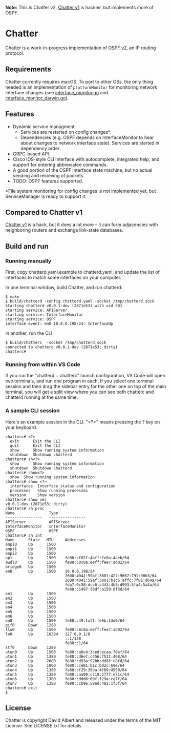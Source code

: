 **Note:** This is Chatter v2. [Chatter v1](https://github.com/davidbalbert/chatter/tree/v1) is hackier, but implements more of OSPF.

# Chatter

Chatter is a work-in-progress implementation of [OSPF v2](https://www.rfc-editor.org/rfc/rfc2328), an IP routing protocol. 

## Requirements

Chatter currently requires macOS. To port to other OSs, the only thing needed is an implementation of `platformMonitor` for monitoring network interface changes (see [interface_monitor.go](/net/netmon/interface_monitor.go) and [interface_monitor_darwin.go](/net/netmon/interface_monitor_darwin.go)).

## Features

- Dynamic service managment
    - Services are restarted on config changes*.
    - Dependencies (e.g. OSPF depends on InterfaceMonitor to hear about changes to network interface state). Services are started in dependency order.
- GRPC-based API.
- Cisco IOS-style CLI interface with autocomplete, integrated help, and support for entering abbreviated commands.
- A good portion of the OSPF interface state machine, but no actual sending and recieving of packets.
- TODO: OSPF features supported.

*File system monitoring for config changes is not implemented yet, but ServiceManager is ready to support it.

## Compared to Chatter v1

[Chatter v1](https://github.com/davidbalbert/chatter/tree/v1) is a hack, but it does a lot more – it can form adjacencies with neighboring routers and exchange link-state databases.

## Build and run

### Running manually

First, copy chatterd.yaml.example to chatterd.yaml, and update the list of interfaces to match some interfaces on your computer.

In one terminal window, build Chatter, and run chatterd:

```
$ make
$ build/chatterd -config chatterd.yaml -socket /tmp/chatterd.sock
Starting chatterd v0.0.1-dev (2871e53) with uid 501
starting service: APIServer
starting service: InterfaceMonitor
starting service: OSPF
interface event: en0 10.0.0.198/24: InterfaceUp
```

In another, run the CLI. 

```
$ build/chatterc  -socket /tmp/chatterd.sock
connected to chatterd v0.0.1-dev (2871e53; dirty)
chatterc# 
```

### Running from within VS Code

If you run the "chatterd + chatterc" launch configuration, VS Code will open two terminals, and run one program in each. If you select one terminal session and then drag the sidebar entry for the other one on top of the main terminal, you will get a split view where you can see both chatterc and chatterd running at the same time.

### A sample CLI session

Here's an example session in the CLI. "<?>" means pressing the ? key on your keyboard.

```
chatterc# <?>
  exit      Exit the CLI
  quit      Exit the CLI
  show      Show running system information
  shutdown  Shutdown chatterd
chatterc# sh<?>
  show      Show running system information
  shutdown  Shutdown chatterd
chatterc# show<?>
  show  Show running system information
chatterc# show <?>
  interfaces  Interface status and configuration
  processes   Show running processes
  version     Show version
chatterc# show ver
v0.0.1-dev (2871e53; dirty)
chatterc# sh proc
Name               Type               
----------------   ----------------   
APIServer          APIServer          
InterfaceMonitor   InterfaceMonitor   
OSPF               OSPF               
chatterc# sh int 
Name      State   MTU     Addresses                                    
anpi0     Up      1500                                                 
anpi1     Up      1500                                                 
anpi2     Up      1500                                                 
ap1       Up      1500    fe80::f02f:4bff:fe0a:4aeb/64                 
awdl0     Up      1500    fe80::8c8a:eeff:fee7:ad02/64                 
bridge0   Up      1500                                                 
en0       Up      1500    10.0.0.198/24                                
                          2600:4041:59af:3801:422:9667:791:90b3/64     
                          2600:4041:59af:3801:b1c5:affc:7f81:d64a/64   
                          fda7:9c58:dcc6:c443:4b8:d993:5fa4:5a3a/64    
                          fe80::1497:39df:a159:8f3d/64                 
en1       Up      1500                                                 
en2       Up      1500                                                 
en3       Up      1500                                                 
en4       Up      1500                                                 
en5       Up      1500                                                 
en6       Up      1500                                                 
en8       Up      1500    fe80::49:1aff:fe6b:13d0/64                   
gif0      Down    1280                                                 
llw0      Up      1500    fe80::8c8a:eeff:fee7:ad02/64                 
lo0       Up      16384   127.0.0.1/8                                  
                          ::1/128                                      
                          fe80::1/64                                   
stf0      Down    1280                                                 
utun0     Up      1500    fe80::a8c4:3ced:ecaa:70ef/64                 
utun1     Up      1380    fe80::d6ef:c456:7531:468/64                  
utun2     Up      2000    fe80::d93a:92bb:dd8f:c8fd/64                 
utun3     Up      1000    fe80::ce81:b1c:bd2c:69e/64                   
utun4     Up      1380    fe80::f29:35ba:4f89:4550/64                  
utun5     Up      1380    fe80::aa00:c219:2777:e71c/64                 
utun6     Up      1380    fe80::ddd6:69f:f29a:ce7f/64                  
utun7     Up      1380    fe80::cb96:58ed:402:1f3f/64                  
chatterc# exit
$
```

## License

Chatter is copyright David Albert and released under the terms of the MIT License. See LICENSE.txt for details.
